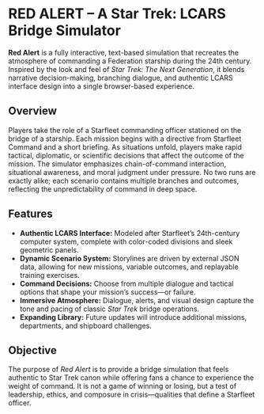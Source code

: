# RED ALERT – A Star Trek: LCARS Bridge Simulator

**Red Alert** is a fully interactive, text-based simulation that recreates the atmosphere of commanding a Federation starship during the 24th century. Inspired by the look and feel of *Star Trek: The Next Generation*, it blends narrative decision-making, branching dialogue, and authentic LCARS interface design into a single browser-based experience.

## Overview

Players take the role of a Starfleet commanding officer stationed on the bridge of a starship. Each mission begins with a directive from Starfleet Command and a short briefing. As situations unfold, players make rapid tactical, diplomatic, or scientific decisions that affect the outcome of the mission.
The simulator emphasizes chain-of-command interaction, situational awareness, and moral judgment under pressure. No two runs are exactly alike; each scenario contains multiple branches and outcomes, reflecting the unpredictability of command in deep space.

## Features

- **Authentic LCARS Interface:** Modeled after Starfleet’s 24th-century computer system, complete with color-coded divisions and sleek geometric panels.
- **Dynamic Scenario System:** Storylines are driven by external JSON data, allowing for new missions, variable outcomes, and replayable training exercises.
- **Command Decisions:** Choose from multiple dialogue and tactical options that shape your mission’s success—or failure.
- **Immersive Atmosphere:** Dialogue, alerts, and visual design capture the tone and pacing of classic *Star Trek* bridge operations.
- **Expanding Library:** Future updates will introduce additional missions, departments, and shipboard challenges.

## Objective

The purpose of *Red Alert* is to provide a bridge simulation that feels authentic to Star Trek canon while offering fans a chance to experience the weight of command. It is not a game of winning or losing, but a test of leadership, ethics, and composure in crisis—qualities that define a Starfleet officer.
